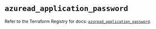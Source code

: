 # `azuread_application_password`

Refer to the Terraform Registry for docs: [`azuread_application_password`](https://registry.terraform.io/providers/hashicorp/azuread/2.50.0/docs/resources/application_password).
